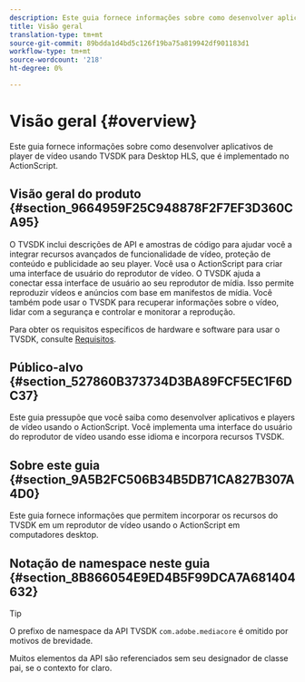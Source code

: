 ```yaml
---
description: Este guia fornece informações sobre como desenvolver aplicativos de player de vídeo usando TVSDK para Desktop HLS, que é implementado no ActionScript.
title: Visão geral
translation-type: tm+mt
source-git-commit: 89bdda1d4bd5c126f19ba75a819942df901183d1
workflow-type: tm+mt
source-wordcount: '218'
ht-degree: 0%

---
```



# Visão geral {#overview}

Este guia fornece informações sobre como desenvolver aplicativos de player de vídeo usando TVSDK para Desktop HLS, que é implementado no ActionScript.

## Visão geral do produto {#section_9664959F25C948878F2F7EF3D360CA95}

O TVSDK inclui descrições de API e amostras de código para ajudar você a integrar recursos avançados de funcionalidade de vídeo, proteção de conteúdo e publicidade ao seu player. Você usa o ActionScript para criar uma interface de usuário do reprodutor de vídeo. O TVSDK ajuda a conectar essa interface de usuário ao seu reprodutor de mídia. Isso permite reproduzir vídeos e anúncios com base em manifestos de mídia. Você também pode usar o TVSDK para recuperar informações sobre o vídeo, lidar com a segurança e controlar e monitorar a reprodução.

Para obter os requisitos específicos de hardware e software para usar o TVSDK, consulte [Requisitos](../../c-psdk-dhls-1.4-introduction/overview-prod-audience-guide/requirements/r-psdk-dhls-1.4-requirements-system.md).

## Público-alvo {#section_527860B373734D3BA89FCF5EC1F6DC37}

Este guia pressupõe que você saiba como desenvolver aplicativos e players de vídeo usando o ActionScript. Você implementa uma interface do usuário do reprodutor de vídeo usando esse idioma e incorpora recursos TVSDK.

## Sobre este guia {#section_9A5B2FC506B34B5DB71CA827B307A4D0}

Este guia fornece informações que permitem incorporar os recursos do TVSDK em um reprodutor de vídeo usando o ActionScript em computadores desktop.

## Notação de namespace neste guia {#section_8B866054E9ED4B5F99DCA7A681404632}

>[!TIP]
>
>O prefixo de namespace da API TVSDK `com.adobe.mediacore` é omitido por motivos de brevidade.
>
>Muitos elementos da API são referenciados sem seu designador de classe pai, se o contexto for claro.

